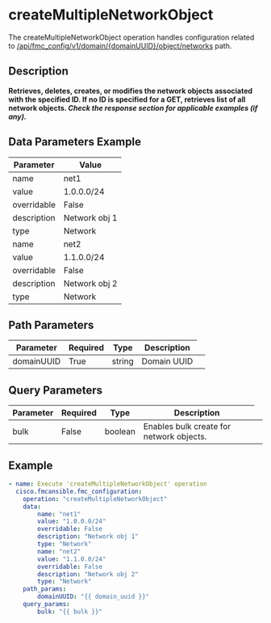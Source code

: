 # createMultipleNetworkObject

The createMultipleNetworkObject operation handles configuration related to [/api/fmc_config/v1/domain/{domainUUID}/object/networks](/paths//api/fmc_config/v1/domain/{domain_uuid}/object/networks.md) path.&nbsp;
## Description
**Retrieves, deletes, creates, or modifies the network objects associated with the specified ID. If no ID is specified for a GET, retrieves list of all network objects. _Check the response section for applicable examples (if any)._**

## Data Parameters Example
| Parameter | Value |
| --------- | -------- |
| name | net1 |
| value | 1.0.0.0/24 |
| overridable | False |
| description | Network obj 1 |
| type | Network |
| name | net2 |
| value | 1.1.0.0/24 |
| overridable | False |
| description | Network obj 2 |
| type | Network |

## Path Parameters
| Parameter | Required | Type | Description |
| --------- | -------- | ---- | ----------- |
| domainUUID | True | string <td colspan=3> Domain UUID |

## Query Parameters
| Parameter | Required | Type | Description |
| --------- | -------- | ---- | ----------- |
| bulk | False | boolean <td colspan=3> Enables bulk create for network objects. |

## Example
```yaml
- name: Execute 'createMultipleNetworkObject' operation
  cisco.fmcansible.fmc_configuration:
    operation: "createMultipleNetworkObject"
    data:
        name: "net1"
        value: "1.0.0.0/24"
        overridable: False
        description: "Network obj 1"
        type: "Network"
        name: "net2"
        value: "1.1.0.0/24"
        overridable: False
        description: "Network obj 2"
        type: "Network"
    path_params:
        domainUUID: "{{ domain_uuid }}"
    query_params:
        bulk: "{{ bulk }}"

```